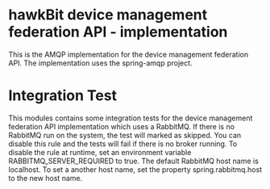 # hawkBit device management federation API - implementation

This is the AMQP implementation for the device management federation API. The implementation uses the spring-amqp project.

# Integration Test

This modules contains some integration tests for the device management federation API implementation which uses a RabbitMQ. If there is no RabbitMQ run on the system, the test will marked as skipped. You can disable this rule and the tests will fail if there is no broker running. To disable the rule at runtime, set an environment variable RABBITMQ_SERVER_REQUIRED to true.
The default RabbitMQ host name is localhost. To set a another host name, set the property spring.rabbitmq.host to the new host name.
